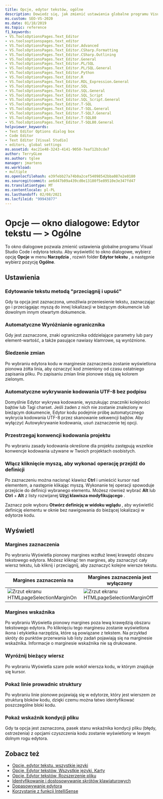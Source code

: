 ```yaml
---
title: Opcje, edytor tekstów, ogólne
description: Dowiedz się, jak zmienić ustawienia globalne programu Visual Studio Code i edytora tekstu przy użyciu strony Ogólne.
ms.custom: SEO-VS-2020
ms.date: 01/18/2019
ms.topic: reference
f1_keywords:
- VS.ToolsOptionsPages.Text_Editor
- vs.toolsoptionspages.text_editor
- VS.ToolsOptionsPages.Text_Editor.Advanced
- VS.ToolsOptionsPages.Text_Editor.CSharp.Formatting
- VS.ToolsOptionsPages.Text_Editor.CSharp.Outlining
- VS.ToolsOptionsPages.Text_Editor.General
- VS.ToolsOptionsPages.Text_Editor.PL/SQL
- VS.ToolsOptionsPages.Text_Editor.PL/SQL.General
- VS.ToolsOptionsPages.Text_Editor.Python
- VS.ToolsOptionsPages.Text_Editor.R
- VS.ToolsOptionsPages.Text_Editor.RDL_Expression.General
- VS.ToolsOptionsPages.Text_Editor.SQL
- VS.ToolsOptionsPages.Text_Editor.SQL.General
- VS.ToolsOptionsPages.Text_Editor.SQL_Script
- VS.ToolsOptionsPages.Text_Editor.SQL_Script.General
- VS.ToolsOptionsPages.Text_Editor.T-SQL
- VS.ToolsOptionsPages.Text_Editor.T-SQL.General
- VS.ToolsOptionsPages.Text_Editor.T-SQL7.General
- VS.ToolsOptionsPages.Text_Editor.T-SQL80
- VS.ToolsOptionsPages.Text_Editor.T-SQL80.General
helpviewer_keywords:
- Text Editor Options dialog box
- Code Editor
- Text Editor [Visual Studio]
- editors, global settings
ms.assetid: 4ac21e48-3243-4141-9058-7eaf12b3cde7
author: TerryGLee
ms.author: tglee
manager: jmartens
ms.workload:
- multiple
ms.openlocfilehash: e39febb27a74b0a2cef54098542bba087e2e0180
ms.sourcegitcommit: ae6d47b09a439cd0e13180f5e89510e3e347fd47
ms.translationtype: MT
ms.contentlocale: pl-PL
ms.lasthandoff: 02/08/2021
ms.locfileid: "99943877"
---
```

# <a name="options-dialog-box-text-editor--general"></a>Opcje — okno dialogowe: Edytor tekstu — \> Ogólne

To okno dialogowe pozwala zmienić ustawienia globalne programu Visual Studio Code i edytora tekstu. Aby wyświetlić to okno dialogowe, wybierz opcję **Opcje** w menu **Narzędzia** , rozwiń folder **Edytor tekstu** , a następnie wybierz pozycję **Ogólne**.

## <a name="settings"></a>Ustawienia

### <a name="drag-and-drop-text-editing"></a>Edytowanie tekstu metodą "przeciągnij i upuść"

Gdy ta opcja jest zaznaczona, umożliwia przeniesienie tekstu, zaznaczając go i przeciągając myszą do innej lokalizacji w bieżącym dokumencie lub dowolnym innym otwartym dokumencie.

### <a name="automatic-delimiter-highlighting"></a>Automatyczne Wyróżnianie ogranicznika

Gdy jest zaznaczone, znaki ogranicznika oddzielające parametry lub pary element-wartość, a także pasujące nawiasy klamrowe, są wyróżnione.

### <a name="track-changes"></a>Śledzenie zmian

Po wybraniu edytora kodu w marginesie zaznaczenia zostanie wyświetlona pionowa żółta linia, aby oznaczyć kod zmieniony od czasu ostatniego zapisania pliku. Po zapisaniu zmian linie pionowe stają się kolorem zielonym.

### <a name="auto-detect-utf-8-encoding-without-signature"></a>Automatyczne wykrywanie kodowania UTF-8 bez podpisu

Domyślnie Edytor wykrywa kodowanie, wyszukując znaczniki kolejności bajtów lub Tagi charset. Jeśli żaden z nich nie zostanie znaleziony w bieżącym dokumencie, Edytor kodu podejmie próbę automatycznego wykrycia kodowania UTF-8 przez skanowanie sekwencji bajtów. Aby wyłączyć Autowykrywanie kodowania, usuń zaznaczenie tej opcji.

### <a name="follow-project-coding-conventions"></a>Przestrzegaj konwencji kodowania projektu

Po wybraniu zasady kodowania określone dla projektu zastępują wszelkie konwencje kodowania używane w Twoich projektach osobistych.

### <a name="enable-mouse-click-to-perform-go-to-definition"></a>Włącz kliknięcie myszą, aby wykonać operację przejdź do definicji

Po zaznaczeniu można nacisnąć klawisz **Ctrl** i umieścić kursor nad elementem, a następnie klikając myszą. Wykonanie tej operacji spowoduje przejście do definicji wybranego elementu. Możesz również wybrać **Alt** lub **Ctrl**  +  **Alt** z listy rozwijanej **Użyj klawisza modyfikującego** .

Zaznacz pole wyboru **Otwórz definicję w widoku wglądu** , aby wyświetlić definicję elementu w oknie bez nawigowania do bieżącej lokalizacji w edytorze kodu.

## <a name="display"></a>Wyświetl

### <a name="selection-margin"></a>Margines zaznaczenia

Po wybraniu Wyświetla pionowy margines wzdłuż lewej krawędzi obszaru tekstowego edytora. Możesz kliknąć ten margines, aby zaznaczyć cały wiersz tekstu, lub kliknij i przeciągnij, aby zaznaczyć kolejne wiersze tekstu.

|Margines zaznaczenia na|Margines zaznaczenia jest wyłączony|
| - | - |
|![Zrzut ekranu HTMLpageSelectionMarginOn](../../ide/reference/media/vxselmaron.gif)|![Zrzut ekranu HTMLpageSelectionMarginOff](../../ide/reference/media/vxselmaroff.gif)|

### <a name="indicator-margin"></a>Margines wskaźnika

Po wybraniu Wyświetla pionowy margines poza lewą krawędzią obszaru tekstowego edytora. Po kliknięciu tego marginesu zostanie wyświetlona ikona i etykietka narzędzia, które są powiązane z tekstem. Na przykład skróty do punktów przerwania lub listy zadań pojawiają się na marginesie wskaźnika. Informacje o marginesie wskaźnika nie są drukowane.

### <a name="highlight-current-line"></a>Wyróżnij bieżący wiersz

Po wybraniu Wyświetla szare pole wokół wiersza kodu, w którym znajduje się kursor.

### <a name="show-structure-guide-lines"></a>Pokaż linie prowadnic struktury

Po wybraniu linie pionowe pojawiają się w edytorze, który jest wierszem ze strukturą bloków kodu, dzięki czemu można łatwo identyfikować poszczególne bloki kodu.

### <a name="show-file-health-indicator"></a>Pokaż wskaźnik kondycji pliku

Gdy ta opcja jest zaznaczona, pasek stanu wskaźnika kondycji pliku (błędy, ostrzeżenia) z opcjami czyszczenia kodu zostanie wyświetlony w lewym dolnym rogu edytora.

## <a name="see-also"></a>Zobacz też

- [Opcje, edytor tekstu, wszystkie języki](../../ide/reference/options-text-editor-all-languages.md)
- [Opcje, Edytor tekstów, Wszystkie języki, Karty](../../ide/reference/options-text-editor-all-languages-tabs.md)
- [Opcje, Edytor tekstów, Rozszerzenie pliku](../../ide/reference/options-text-editor-file-extension.md)
- [Identyfikowanie i dostosowywanie skrótów klawiaturowych](../../ide/identifying-and-customizing-keyboard-shortcuts-in-visual-studio.md)
- [Dopasowywanie edytora](../how-to-change-text-case-in-the-editor.md)
- [Korzystanie z funkcji IntelliSense](../../ide/using-intellisense.md)
